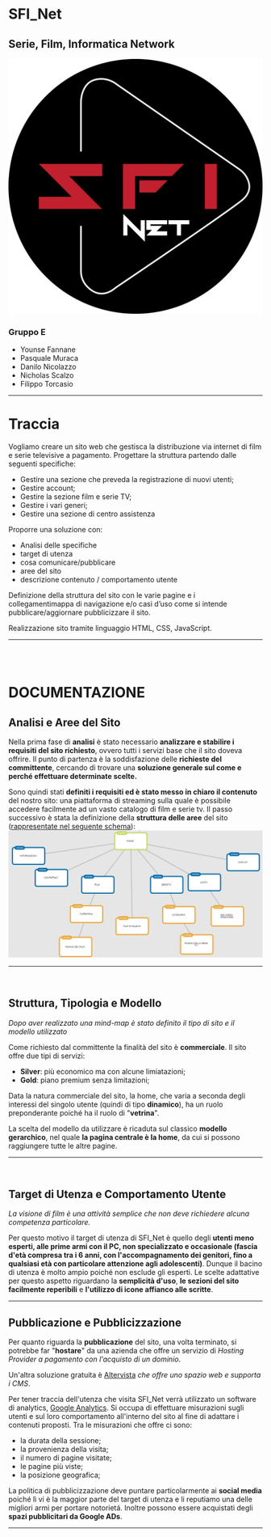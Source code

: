 # SFI_Net
## Serie, Film, Informatica Network
![logo](sito\media\logo\logo-final.png)
### Gruppo E
  - Younse Fannane
  - Pasquale Muraca
  - Danilo Nicolazzo
  - Nicholas Scalzo
  - Filippo Torcasio
---
# Traccia
Vogliamo creare un sito web che gestisca la distribuzione via internet di film e serie televisive a pagamento. Progettare la struttura partendo dalle seguenti specifiche:

- Gestire una sezione che preveda la registrazione di nuovi utenti;
- Gestire account;
- Gestire la sezione film e serie TV;
- Gestire i vari generi;
- Gestire una sezione di centro assistenza

Proporre una soluzione con:
- Analisi delle specifiche 
- target di utenza
- cosa comunicare/pubblicare
- aree del sito
- descrizione contenuto / comportamento utente

Definizione della struttura del sito con le varie pagine e i collegamentimappa di navigazione e/o casi d’uso come si intende pubblicare/aggiornare pubblicizzare il sito.

Realizzazione sito tramite linguaggio HTML, CSS, JavaScript.

---
<br><br>

# DOCUMENTAZIONE

## Analisi e Aree del Sito
Nella prima fase di **analisi** è stato necessario **analizzare e stabilire i requisiti del sito richiesto**, ovvero tutti i servizi base che il sito doveva offrire.
Il punto di partenza è la soddisfazione delle **richieste del committente**, cercando di trovare una **soluzione generale sul come e perché effettuare determinate scelte.** 

Sono quindi stati **definiti i requisiti ed è stato messo in chiaro il contenuto** del nostro sito: una piattaforma di streaming sulla quale è possibile accedere facilmente ad un vasto catalogo di film e serie tv. Il passo successivo è stata la definizione della **struttura delle aree** del sito ([rappresentate nel seguente schema](docmedia\struttura.html)): ![img](docmedia\struttura.jpg) 

---
<br>

## Struttura, Tipologia e Modello
_Dopo aver realizzato una mind-map è stato definito il tipo di sito e il modello utilizzato_

Come richiesto dal committente la finalità del sito è **commerciale**. Il sito offre due tipi di servizi:
- **Silver**: più economico ma con alcune limiatazioni;
- **Gold**: piano premium senza limitazioni; 

Data la natura commerciale del sito, la home, che varia a seconda degli interessi del singolo utente (quindi di tipo **dinamico**), ha un ruolo preponderante poiché ha il ruolo di "**vetrina**".

La scelta del modello da utilizzare è ricaduta sul classico **modello gerarchico**, nel quale **la pagina centrale è la home**, da cui si possono raggiungere tutte le altre pagine.

---
<br>

## Target di Utenza e Comportamento Utente
*La visione di film è una attività semplice che non deve richiedere alcuna competenza particolare.*

Per questo motivo il target di utenza di SFI_Net è quello degli **utenti meno esperti, alle prime armi con il PC, non specializzato e occasionale (fascia d'età compresa tra i 6 anni, con l'accompagnamento dei genitori, fino a qualsiasi età con particolare attenzione agli adolescenti)**. Dunque il bacino di utenza è molto ampio poiché non esclude gli esperti. Le scelte adattative per questo aspetto riguardano la **semplicità d'uso**, **le sezioni del sito facilmente reperibili** e **l'utilizzo di icone affianco alle scritte**.

---

## Pubblicazione e Pubblicizzazione

Per quanto riguarda la **pubblicazione** del sito, una volta terminato, si potrebbe far "**hostare**" da una azienda che offre un servizio di *Hosting Provider a pagamento con l'acquisto di un dominio*.

Un'altra soluzione gratuita è [Altervista](https://it.altervista.org/) *che offre uno spazio web e supporta i CMS*.

Per tener traccia dell'utenza che visita SFI_Net verrà utilizzato un software di analytics, [Google Analytics](analytics.google.com). Si occupa di effettuare misurazioni sugli utenti e sul loro comportamento all'interno del sito al fine di adattare i contenuti proposti.
Tra le misurazioni che offre ci sono:
- la durata della sessione;
- la provenienza della visita;
- il numero di pagine visitate;
- le pagine più viste;
- la posizione geografica;


La politica di pubblicizzazione deve puntare particolarmente ai **social media** poiché lì vi è la maggior parte del target di utenza e li reputiamo una delle migliori armi per portare notorietá. Inoltre possono essere acquistati degli **spazi pubblicitari da Google ADs**.

---
